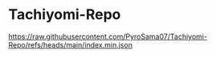 # Tachiyomi-Repo
https://raw.githubusercontent.com/PyroSama07/Tachiyomi-Repo/refs/heads/main/index.min.json
